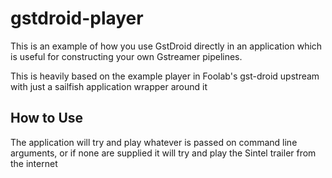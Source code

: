 # gstdroid-player
This is an example of how you use GstDroid directly in an application which is useful for constructing your own Gstreamer pipelines.

This is heavily based on the example player in Foolab's gst-droid upstream with just a sailfish application wrapper around it

## How to Use
The application will try and play whatever is passed on command line arguments, or if none are supplied it will try and play the Sintel trailer from the internet
